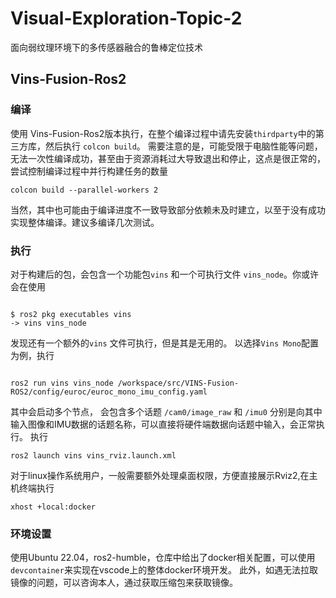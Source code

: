 # Visual-Exploration-Topic-2

面向弱纹理环境下的多传感器融合的鲁棒定位技术

## Vins-Fusion-Ros2

### 编译

使用 Vins-Fusion-Ros2版本执行，在整个编译过程中请先安装`thirdparty`中的第三方库，然后执行 `colcon build`。
需要注意的是，可能受限于电脑性能等问题，无法一次性编译成功，甚至由于资源消耗过大导致退出和停止，这点是很正常的，尝试控制编译过程中并行构建任务的数量

```shell
colcon build --parallel-workers 2

```

当然，其中也可能由于编译进度不一致导致部分依赖未及时建立，以至于没有成功实现整体编译。建议多编译几次测试。

### 执行

对于构建后的包，会包含一个功能包`vins` 和一个可执行文件 `vins_node`。你或许会在使用

```shell

$ ros2 pkg executables vins
-> vins vins_node
```

发现还有一个额外的`vins` 文件可执行，但是其是无用的。
以选择`Vins Mono`配置为例，执行

```shell

ros2 run vins vins_node /workspace/src/VINS-Fusion-ROS2/config/euroc/euroc_mono_imu_config.yaml
```

其中会启动多个节点， 会包含多个话题 `/cam0/image_raw` 和 `/imu0` 分别是向其中输入图像和IMU数据的话题名称，可以直接将硬件端数据向话题中输入，会正常执行。
执行

```shell
ros2 launch vins vins_rviz.launch.xml
```

对于linux操作系统用户，一般需要额外处理桌面权限，方便直接展示Rviz2,在主机终端执行

```shell
xhost +local:docker
```

### 环境设置

使用Ubuntu 22.04，ros2-humble，仓库中给出了docker相关配置，可以使用`devcontainer`来实现在vscode上的整体docker环境开发。
此外，如遇无法拉取镜像的问题，可以咨询本人，通过获取压缩包来获取镜像。
